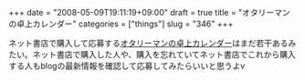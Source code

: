 +++
date = "2008-05-09T19:11:19+09:00"
draft = true
title = "オタリーマンの卓上カレンダー"
categories = ["things"]
slug = "346"
+++

ネット書店で購入して応募する<a href="http://www.comiczone.jp/blog/2008/03/post-1.html">オタリーマンの卓上カレンダー</a>はまだ若干あるみたい。ネット書店で購入した人や、購入を忘れていてネット書店でこれから購入する人もblogの最新情報を確認して応募してみたらいいと思うよv 
